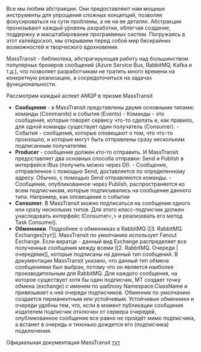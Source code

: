 Все мы любим абстракции. Они предоставляют нам мощные инструменты для упрощения сложных концепций, позволяя фокусироваться на сути проблемы, а не на ее деталях. Абстракции пронизывают каждый уровень разработки, облегчая создание, поддержку и масштабирование программных систем. Погружаясь в этот калейдоскоп, мы открываем перед собой мир бескрайних возможностей и творческого вдохновения.

MassTransit - библиотека, абстрагирующая работу над большинством популярных брокеров сообщений (Azure Service Bus, RabbitMQ, Kafka и т.д.), что позволяет разработчикам не тратить много времени на конкретную реализацию, а сосредоточиться на задачах функциональности.

Рассмотрим каждый аспект AMQP в призме MassTransit
- **Сообщения** - в MassTransit представлены двумя основными типами: команды (Commands) и события (Events)
		- Команды - это сообщения, которые говорят сервису что-то сделать и, как правило, для одной команды существует один получатель (Consumer).
		- События - сообщения, которые оповещают о том, что что-то произошло, и которые могут быть отправлены сразу нескольким подписанным получателям.
- **Producer** - сообщение должен кто-то отправить. И MassTransit предоставляет два основных способа отправки: Send и Publish в интерфейсе IBus (получить можно через DI).
		- Сообщение, отправленное с помощью Send, доставляется по определенному адресу. Обычно, с помощью Send отправляются команды.
		- Сообщение, опубликованное через Publish, распространяется ко всем подписчикам, которые подписывались на сообщение данного типа. Например, как оповещение о событии
- **Consumer**. В MassTransit можно подписаться на сообщения одного или сразу нескольких типов. Для этого класс-подписчик должен унаследовать интерфейс IConsumer<,> и реализовать его метод Task Consume().
- **Обменники**. Подробнее о обменниках в RabbitMQ [[3. RabbitMQ. Exchanges|тут]]. MassTransit по умолчанию использует Fanout Exchange. Если вкратце - данный вид Exchange распределяет все полученные сообщения между всеми [[2. RabbitMQ. Очереди | очередями]], которые подписаны на данный тип сообщений. В документации MassTransit указано, что данный тип обмена сообщениями был выбран, потому что он является наиболее производительным для RabbitMQ. Для каждого сообщения, на которое существует хотя бы один подписчик, MT создает точку обмена (exchange) с именем по шаблону Namespace:ClassName и привязывает к ней очереди подписчиков. Обменник по умолчанию создается перманентным или устойчивым. Устойчивые обменники и очереди удобны тем, что, если в момент публикации сообщения издателем подписчик отключен от сервера очередей, опубликованное сообщение все равно не пройдёт мимо подписчика, а встанет в очередь и тихонько дождется его (подписчика) подключения.

Официальная документация MassTransit [тут](https://masstransit.io/documentation/concepts)